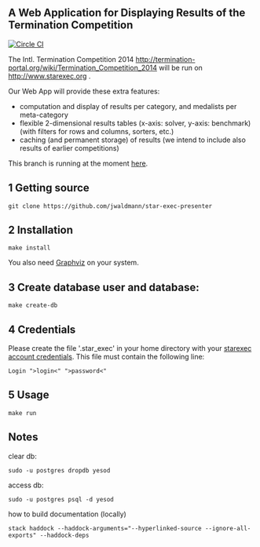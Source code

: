 A Web Application for Displaying Results of the Termination Competition
-----------------------
[![Circle CI](https://circleci.com/gh/rm--/star-exec-presenter.svg?style=svg)](https://circleci.com/gh/rm--/star-exec-presenter)

The Intl. Termination Competition 2014 <http://termination-portal.org/wiki/Termination_Competition_2014> will be run on <http://www.starexec.org> .

Our Web App will provide these extra features:

* computation and display of results per category,
  and medalists per meta-category
* flexible 2-dimensional results tables
  (x-axis: solver, y-axis: benchmark)
  (with filters for rows and columns, sorters, etc.)
* caching (and permanent storage) of results
  (we intend to include also results of earlier competitions)

This branch is running at the moment [here](http://termcomp.imn.htwk-leipzig.de/).

1 Getting source
----------------

    git clone https://github.com/jwaldmann/star-exec-presenter


2 Installation
--------------

    make install

You also need [Graphviz](http://www.graphviz.org/Download.php) on your system.

3 Create database user and database:
------------------------------------

    make create-db

4 Credentials
-------------

Please create the file '.star_exec' in your home directory with your [starexec account credentials](https://www.starexec.org/starexec/secure/index.jsp).
This file must contain the following line:

    Login ">login<" ">password<"


5 Usage
-------

    make run


Notes
-----

clear db:

    sudo -u postgres dropdb yesod
access db:

    sudo -u postgres psql -d yesod

how to build documentation (locally)

    stack haddock --haddock-arguments="--hyperlinked-source --ignore-all-exports" --haddock-deps

